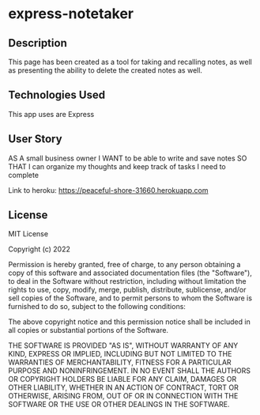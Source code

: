 # express-notetaker

## Description

This page has been created as a tool for taking and recalling notes, as well as presenting the ability to delete the created notes as well.  

## Technologies Used
This app uses are Express

## User Story

AS A small business owner
I WANT to be able to write and save notes
SO THAT I can organize my thoughts and keep track of tasks I need to complete

Link to heroku:
https://peaceful-shore-31660.herokuapp.com

## License

MIT License

Copyright (c) 2022 

Permission is hereby granted, free of charge, to any person obtaining a copy
of this software and associated documentation files (the "Software"), to deal
in the Software without restriction, including without limitation the rights
to use, copy, modify, merge, publish, distribute, sublicense, and/or sell
copies of the Software, and to permit persons to whom the Software is
furnished to do so, subject to the following conditions:

The above copyright notice and this permission notice shall be included in all
copies or substantial portions of the Software.

THE SOFTWARE IS PROVIDED "AS IS", WITHOUT WARRANTY OF ANY KIND, EXPRESS OR
IMPLIED, INCLUDING BUT NOT LIMITED TO THE WARRANTIES OF MERCHANTABILITY,
FITNESS FOR A PARTICULAR PURPOSE AND NONINFRINGEMENT. IN NO EVENT SHALL THE
AUTHORS OR COPYRIGHT HOLDERS BE LIABLE FOR ANY CLAIM, DAMAGES OR OTHER
LIABILITY, WHETHER IN AN ACTION OF CONTRACT, TORT OR OTHERWISE, ARISING FROM,
OUT OF OR IN CONNECTION WITH THE SOFTWARE OR THE USE OR OTHER DEALINGS IN THE
SOFTWARE.
